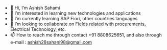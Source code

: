- 👋 Hi, I’m Ashish Sahami
- 👀 I’m interested in learning new technologies and applications
- 🌱 I’m currently learning SAP Fiori, other countries languages
- 💞️ I’m looking to collaborate on Fields related with procurements, Electrical Technology, etc.
- 📫 How to reach me through contact +91 8808625651, and also through e-mail : ashish28sahani98@gmail.com

<!---
AshishSahani18/AshishSahani18 is a ✨ special ✨ repository because its `README.md` (this file) appears on your GitHub profile.
You can click the Preview link to take a look at your changes.
--->
